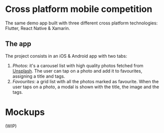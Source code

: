 # Cross platform mobile competition

The same demo app built with three different cross platform technologies: Flutter, React Native & Xamarin.

## The app

The project consists in an iOS & Android app with two tabs:
1. *Photos*: it's a carousel list with high quality photos fetched from [Unsplash](https://https://unsplash.com/). The user can tap on a photo and add it to favourites, assigning a title and tags.
2. *Favourites*: a grid list with all the photos marked as favourite. When the user taps on a photo, a modal is shown with the title, the image and the tags.

# Mockups

(WIP)